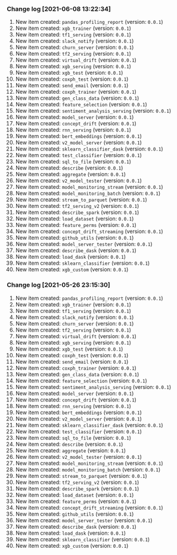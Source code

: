 ### Change log [2021-06-08 13:22:34]
1. New item created: `pandas_profiling_report` (version: `0.0.1`)
2. New item created: `xgb_trainer` (version: `0.0.1`)
3. New item created: `tf1_serving` (version: `0.0.1`)
4. New item created: `slack_notify` (version: `0.0.1`)
5. New item created: `churn_server` (version: `0.0.1`)
6. New item created: `tf2_serving` (version: `0.0.1`)
7. New item created: `virtual_drift` (version: `0.0.1`)
8. New item created: `xgb_serving` (version: `0.0.1`)
9. New item created: `xgb_test` (version: `0.0.1`)
10. New item created: `coxph_test` (version: `0.0.1`)
11. New item created: `send_email` (version: `0.0.1`)
12. New item created: `coxph_trainer` (version: `0.0.1`)
13. New item created: `gen_class_data` (version: `0.0.1`)
14. New item created: `feature_selection` (version: `0.0.1`)
15. New item created: `sentiment_analysis_serving` (version: `0.0.1`)
16. New item created: `model_server` (version: `0.0.1`)
17. New item created: `concept_drift` (version: `0.0.1`)
18. New item created: `rnn_serving` (version: `0.0.1`)
19. New item created: `bert_embeddings` (version: `0.0.1`)
20. New item created: `v2_model_server` (version: `0.0.1`)
21. New item created: `sklearn_classifier_dask` (version: `0.0.1`)
22. New item created: `test_classifier` (version: `0.0.1`)
23. New item created: `sql_to_file` (version: `0.0.1`)
24. New item created: `describe` (version: `0.0.1`)
25. New item created: `aggregate` (version: `0.0.1`)
26. New item created: `v2_model_tester` (version: `0.0.1`)
27. New item created: `model_monitoring_stream` (version: `0.0.1`)
28. New item created: `model_monitoring_batch` (version: `0.0.1`)
29. New item created: `stream_to_parquet` (version: `0.0.1`)
30. New item created: `tf2_serving_v2` (version: `0.0.1`)
31. New item created: `describe_spark` (version: `0.0.1`)
32. New item created: `load_dataset` (version: `0.0.1`)
33. New item created: `feature_perms` (version: `0.0.1`)
34. New item created: `concept_drift_streaming` (version: `0.0.1`)
35. New item created: `github_utils` (version: `0.0.1`)
36. New item created: `model_server_tester` (version: `0.0.1`)
37. New item created: `describe_dask` (version: `0.0.1`)
38. New item created: `load_dask` (version: `0.0.1`)
39. New item created: `sklearn_classifier` (version: `0.0.1`)
40. New item created: `xgb_custom` (version: `0.0.1`)

### Change log [2021-05-26 23:15:30]
1. New item created: `pandas_profiling_report` (version: `0.0.1`)
2. New item created: `xgb_trainer` (version: `0.0.1`)
3. New item created: `tf1_serving` (version: `0.0.1`)
4. New item created: `slack_notify` (version: `0.0.1`)
5. New item created: `churn_server` (version: `0.0.1`)
6. New item created: `tf2_serving` (version: `0.0.1`)
7. New item created: `virtual_drift` (version: `0.0.1`)
8. New item created: `xgb_serving` (version: `0.0.1`)
9. New item created: `xgb_test` (version: `0.0.1`)
10. New item created: `coxph_test` (version: `0.0.1`)
11. New item created: `send_email` (version: `0.0.1`)
12. New item created: `coxph_trainer` (version: `0.0.1`)
13. New item created: `gen_class_data` (version: `0.0.1`)
14. New item created: `feature_selection` (version: `0.0.1`)
15. New item created: `sentiment_analysis_serving` (version: `0.0.1`)
16. New item created: `model_server` (version: `0.0.1`)
17. New item created: `concept_drift` (version: `0.0.1`)
18. New item created: `rnn_serving` (version: `0.0.1`)
19. New item created: `bert_embeddings` (version: `0.0.1`)
20. New item created: `v2_model_server` (version: `0.0.1`)
21. New item created: `sklearn_classifier_dask` (version: `0.0.1`)
22. New item created: `test_classifier` (version: `0.0.1`)
23. New item created: `sql_to_file` (version: `0.0.1`)
24. New item created: `describe` (version: `0.0.1`)
25. New item created: `aggregate` (version: `0.0.1`)
26. New item created: `v2_model_tester` (version: `0.0.1`)
27. New item created: `model_monitoring_stream` (version: `0.0.1`)
28. New item created: `model_monitoring_batch` (version: `0.0.1`)
29. New item created: `stream_to_parquet` (version: `0.0.1`)
30. New item created: `tf2_serving_v2` (version: `0.0.1`)
31. New item created: `describe_spark` (version: `0.0.1`)
32. New item created: `load_dataset` (version: `0.0.1`)
33. New item created: `feature_perms` (version: `0.0.1`)
34. New item created: `concept_drift_streaming` (version: `0.0.1`)
35. New item created: `github_utils` (version: `0.0.1`)
36. New item created: `model_server_tester` (version: `0.0.1`)
37. New item created: `describe_dask` (version: `0.0.1`)
38. New item created: `load_dask` (version: `0.0.1`)
39. New item created: `sklearn_classifier` (version: `0.0.1`)
40. New item created: `xgb_custom` (version: `0.0.1`)

